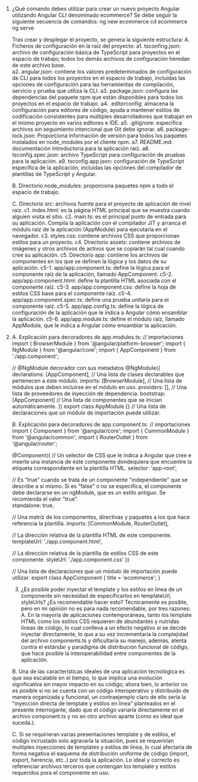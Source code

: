 1. ¿Qué comando debes utilizar para crear un nuevo proyecto Angular utilizando Angular CLI denominado ecommerce?
    Se debe seguir la siguiente secuencia de comandos:
    ng new ecommerce
    cd ecommerce
    ng serve

    Tras crear y desplegar el proyecto, se genera la siguiente estructura:
    A. Ficheros de configuración en la raíz del proyecto:
        a1. tsconfing.json: archivo de configuración básica de TypeScript para proyectos en el espacio de trabajo; todos los demás archivos de configuración heredan de este archivo base.        
        a2. angular.json: contiene los valores predeterminados de configuración de CLI para todos los proyectos en el espacio de trabajo, incluidas las opciones de configuración para las herramientas de compilación, servicio y prueba que utiliza la CLI.
        a3. package.json: configura las dependencias del paquete npm que están disponibles para todos los proyectos en el espacio de trabajo.
        a4. .editorconfig: almacena la configuración para editores de código, ayuda a mantener estilos de codificación consistentes para múltiples desarrolladores que trabajan en el mismo proyecto en varios editores e IDE.
        a5. .gitignore: especifica archivos sin seguimiento intencional que Git debe ignorar.
        a6. package-lock.json: Proporciona información de versión para todos los paquetes instalados en node_modules por el cliente npm.
        a7. README.md: documentación introductoria para la aplicación raíz.
        a8. tsconfig.spec.json: archivo TypeScript para configuración de pruebas para la aplicación.
        a9. tsconfig.app.json: configuración de TypeScript específica de la aplicación, incluidas las opciones del compilador de plantillas de TypeScript y Angular.
    
    B. Directorio node_modules: proporciona paquetes npm a todo el espacio de trabajo.

    C. Directorio src: archivos fuente para el proyecto de aplicación de nivel raíz.
        c1. index.html: es la página HTML principal que se muestra cuando alguien visita el sitio.
        c2. main.ts: es el principal punto de entrada para su aplicación. Compila la aplicación con el compilador JIT y arranca el módulo raíz de la aplicación (AppModule) para ejecutarla en el navegador.
        c3. styles.css: contiene archivos CSS que proporcionan estilos para un proyecto.
        c4. Directorio assets: contiene archivos de imágenes y otros archivos de activos que se copiarán tal cual cuando cree su aplicación.
        c5. Directorio app: contiene los archivos de componentes en los que se definen la lógica y los datos de su aplicación.
            c5-1. app/app.component.ts: define la lógica para el componente raíz de la aplicación, llamado AppComponent.
            c5-2. app/app.component.html: define la plantilla HTML asociada con el componente raíz.
            c5-3. app/app.component.css: define la hoja de estilos CSS base para el componente raíz.
            c5-4. app/app.component.spec.ts: define una prueba unitaria para el componente raíz.
            c5-5. app/app.config.ts: define la lógica de configuración de la aplicación que le indica a Angular cómo ensamblar la aplicación.
            c5-6. app/app.module.ts: define el módulo raíz, llamado AppModule, que le indica a Angular cómo ensamblar la aplicación.
        

2. A. Explicación para decoradores de app.modules.ts:
    // importaciones
    import { BrowserModule } from '@angular/platform-browser';
    import { NgModule } from '@angular/core';
    import { AppComponent } from './app.component';

    // @NgModule decorador con sus metadatos
    @NgModule({
        declarations: [AppComponent],   // Una lista de clases declarables que pertenecen a este módulo.
        imports: [BrowserModule],       // Una lista de módulos que deben incluirse en el módulo en uso.
        providers: [],                  // Una lista de proveedores de inyección de dependencia.
        bootstrap: [AppComponent]       // Una lista de componentes que se inician automáticamente.
    })
    export class AppModule {}           // Una lista de declaraciones que un módulo de importación puede utilizar.

    B. Explicación para decoradores de app.component.ts:
    // importaciones
    import { Component } from '@angular/core';
    import { CommonModule } from '@angular/common';
    import { RouterOutlet } from '@angular/router';

    @Component({
    // Un selector de CSS que le indica a Angular que cree e inserte una instancia de este componente dondequiera que encuentre la etiqueta correspondiente en la plantilla HTML.
    selector: 'app-root',

    // Es "true" cuando se trata de un componente "independiente" que se describe a sí mismo. Si es "false" o no se especifica, el componente debe declararse en un ngModule, que es un estilo antiguo. Se recomienda el valor "true".                   
    standalone: true,

    // Una matriz de los componentes, directivas y paquetes a los que hace referencia la plantilla.
    imports: [CommonModule, RouterOutlet],

    // La dirección relativa de la plantilla HTML de este componente.
    templateUrl: './app.component.html',

    // La dirección relativa de la plantilla de estilos CSS de este componente.
    styleUrl: './app.component.css'
    })

    // Una lista de declaraciones que un módulo de importación puede utilizar.
    export class AppComponent {
    title = 'ecommerce';
    }


    3. ¿Es posible poder inyectar el template y los estilos en línea de un componente sin necesidad de especificarlos en templateUrl, styleUrls? ¿Es recomendable hacer esto?
    Técnicamente es posible, pero en mi opinión no es para nada recomendable, por tres razones:
    A. En la mayoría de aplicaciones contemporáneas, tanto los template HTML como los estilos CSS requieren de abundantes y nutridas líneas de código, lo cual conlleva a un efecto negativo si se decide inyectar directamente, lo que a su vez incrementaría la complejidad del archivo components.ts y dificultaría su manejo, además, atenta contra el estándar y paradigma de distribución funcional de código, que hace posible la interoperabilidad entre componentes de la aplicación.

    B. Una de las características ideales de una aplicación tecnológica es que sea escalable en el tiempo, lo que implica una evolución significativa sin mayor impacto en su código; ahora bien, lo anterior no es posible si no se cuenta con un código interoperativo y distribuído de manera organizada y funcional, un contraejemplo claro de ello sería la "inyección directa de template y estilos en línea" planteados en el presente interrogante, dado que el código variaría directamente en el archivo component.ts y no en otro archivo aparte (como es ideal que suceda.).

    C. Si se requirieran varias presentaciones template y de estilos, el código incrustado solo agravaría la situación, pues se requerirían multiples inyecciones de templates y estilos de linea, lo cual afectaría de forma negativa el eaquema de distribución uniforme de código (import, export, herencia, etc..) por toda la aplicación. Lo ideal y correcto es referenciar archivos terceros que contengan los template y estilos requeridos pora el componente en uso.

